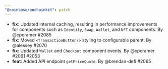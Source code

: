 ```yaml
---
"@coinbase/onchainkit": patch
---
```


- **fix**: Updated internal caching, resulting in performance improvements for components such as `Identity`, `Swap`, `Wallet`, and `NFT` components. By @cpcramer #2085
- **fix**: Moved `<TransactionButton/>` styling to configurable parent. By @alessey #2070
- **fix**: Updated `Wallet` and `Checkout` component events. By @cpcramer #2061 #2053
- **feat**: Added API endpoint `getPriceQuote`. By @brendan-defi #2065